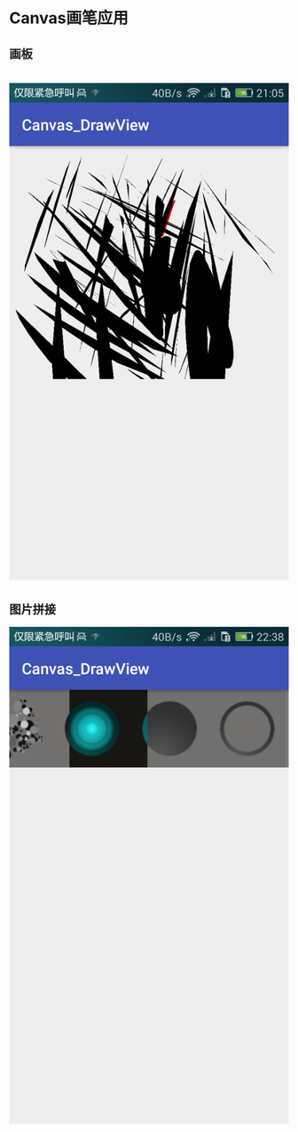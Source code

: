 # Canvas画笔应用
## 画板
![](/screenshot/device-2017-10-10-210521.png "画板")
==
## 图片拼接
![](/screenshot/device-2017-10-10-223812.png "图片拼接")
